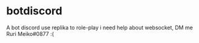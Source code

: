 # botdiscord
A bot discord use replika to role-play
i need help about websocket, DM me Ruri Meiko#0877 :(
